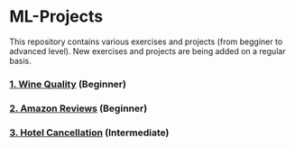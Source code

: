 # ML-Projects

This repository contains various exercises and projects (from begginer to advanced level). New exercises and projects are being added on a regular basis.

### [1. Wine Quality](https://github.com/bzkarimi/ML-Projects/tree/main/wine-quality) (Beginner)

### [2. Amazon Reviews](https://github.com/bzkarimi/ML-Projects/tree/main/amazon-reviews) (Beginner)

### [3. Hotel Cancellation](https://github.com/bzkarimi/ML-Projects/tree/main/hotel-cancellation) (Intermediate)

